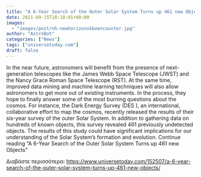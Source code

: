 ```yaml
---
title: "A 6-Year Search of the Outer Solar System Turns up 461 new Objects"
date: 2021-09-15T18:18:01+00:00
images:
  - "images/post/nh-newhorizonskboencounter.jpg"
author: "AstroBot"
categories: ["News"]
tags: ["universetoday.com"]
draft: false
---
```


In the near future, astronomers will benefit from the presence of next-generation telescopes like the James Webb Space Telescope (JWST) and the Nancy Grace Roman Space Telescope (RST). At the same time, improved data mining and machine learning techniques will also allow astronomers to get more out of existing instruments. In the process, they hope to finally answer some of the most burning questions about the cosmos. For instance, the Dark Energy Survey (DES ), an international, collaborative effort to map the cosmos, recently released the results of their six-year survey of the outer Solar System. In addition to gathering data on hundreds of known objects, this survey revealed 461 previously undetected objects. The results of this study could have significant implications for our understanding of the Solar System’s formation and evolution. Continue reading “A 6-Year Search of the Outer Solar System Turns up 461 new Objects” 

Διαβάστε περισσότερα: https://www.universetoday.com/152507/a-6-year-search-of-the-outer-solar-system-turns-up-461-new-objects/
